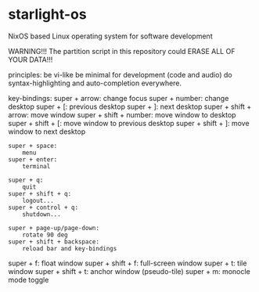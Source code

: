 # starlight-os
NixOS based Linux operating system for software development

WARNING!!! The partition script in this repository could ERASE ALL OF YOUR DATA!!!

principles:
  be vi-like
  be minimal
  for development (code and audio)
  do syntax-highlighting and auto-completion
  everywhere.

 key-bindings:
 	super + arrow:
 		change focus
 	super + number:
 		change desktop
  super + [:
    previous desktop
  super + ]:
    next desktop
 	super + shift + arrow:
 		move window
 	super + shift + number:
 		move window to desktop
  super + shift + [:
    move window to previous desktop
  super + shift + ]:
    move window to next desktop

 	super + space:
 		menu
 	super + enter:
 		terminal

 	super + q:
 		quit
 	super + shift + q:
 		logout...
 	super + control + q:
 		shutdown...

 	super + page-up/page-down:
 		rotate 90 deg
 	super + shift + backspace:
 		reload bar and key-bindings

  super + f:
    float window
  super + shift + f:
    full-screen window
  super + t:
    tile window
  super + shift + t:
    anchor window (pseudo-tile)
  super + m:
    monocle mode toggle

